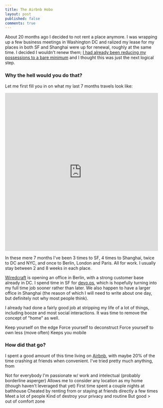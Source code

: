 ```yaml
---
title: The Airbnb Hobo
layout: post
published: false
comments: true
---
```


About 20 months ago I decided to not rent a place anymore. I was wrapping up a few business meetings in Washington DC and ralized my lease for my places in both SF and Shanghai were up for renewal, roughly at the same time. I decided I wouldn't renew them; [I had already been reducing my possessions to a bare minimum](http://teddy.fr/2013/02/10/about-not-owning-shit/) and I thought this was just the next logical step.

### Why the hell would you do that?

Let me first fill you in on what my last 7 months travels look like:

<iframe width='100%' height='520' frameborder='0' src='http://hunvreus.cartodb.com/viz/76ef7e7a-2892-11e4-84d3-0e10bcd91c2b/embed_map' allowfullscreen webkitallowfullscreen mozallowfullscreen oallowfullscreen msallowfullscreen></iframe>

In these mere 7 months I've been 3 times to SF, 4 times to Shanghai, twice to DC and NYC, and once to Berlin, London and Paris. All for work. I usually stay between 2 and 8 weeks in each place.

[Wiredcraft](http://wiredcraft.com) is opening an office in Berlin, with a strong customer base already in DC. I spend time in SF for [devo.ps](http://devo,ps), which is hopefully turning into my full time job sooner rather than later. We also happen to have a larger office in Shanghai (the reason of which I will need to write about one day, but definitely not why most people think).

I already had done a fairly good job at stripping my life of a lot of things, including booze and most social interactions. It was time to remove the concept of "home" as well.

Keep yourself on the edge
Force yourself to deconstruct
Force yourself to own less (move often)
Keeps you mobile

### How did that go?

I spent a good amount of this time living on [Airbnb](http://airbnb.com), with maybe 20% of the time crashing at friends when convenient. I've tried pretty much anything, from

Not for everybody
I'm passionate w/ work and intelectual (probably borderline asperger)
Allows me to consider any location as my home (though haven't leveraged that yet)
First time spent a couple nights at bathhouse
Cheated by renting from or staying at friends directly a few times
Meet a lot of people
Kind of destroy your privacy and routine
But good > out of comfort zone
